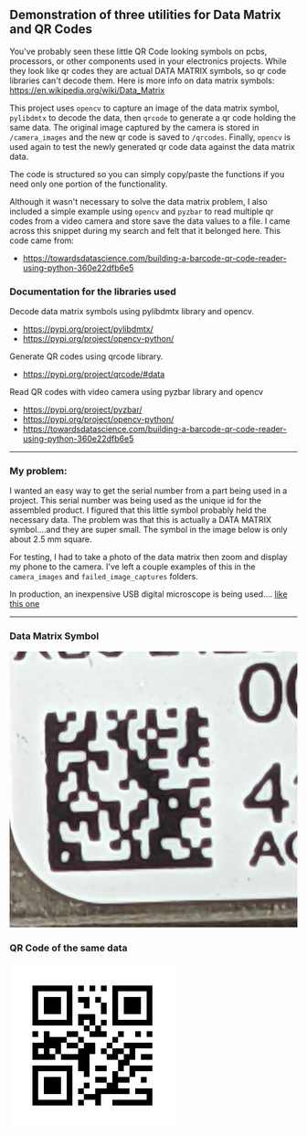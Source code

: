 ## Demonstration of three utilities for Data Matrix and QR Codes

You've probably seen these little QR Code looking symbols on pcbs, processors, or other components used in
your electronics projects. While they look like qr codes they are actual DATA MATRIX symbols, so qr code libraries
can't decode them. Here is more info on data matrix symbols: https://en.wikipedia.org/wiki/Data_Matrix

This project uses `opencv` to capture an image of the data matrix symbol, `pylibdmtx` to decode the data, then `qrcode`
to generate a qr code holding the same data. The original image captured by the camera is stored in `/camera_images`
and the new qr code is saved to `/qrcodes`. Finally, `opencv` is used again to test the newly generated qr code
data against the data matrix data.

The code is structured so you can simply copy/paste the functions if you need only one portion of the functionality.

Although it wasn't necessary to solve the data matrix problem, I also included a simple example
using `opencv` and `pyzbar` to read multiple qr codes from a video camera and store save the data values to a file.
I came across this snippet during my search and felt that it belonged here. This code came from:

- https://towardsdatascience.com/building-a-barcode-qr-code-reader-using-python-360e22dfb6e5

### Documentation for the libraries used

Decode data matrix symbols using pylibdmtx library and opencv.

- https://pypi.org/project/pylibdmtx/
- https://pypi.org/project/opencv-python/

Generate QR codes using qrcode library.

- https://pypi.org/project/qrcode/#data

Read QR codes with video camera using pyzbar library and opencv

- https://pypi.org/project/pyzbar/
- https://pypi.org/project/opencv-python/
- https://towardsdatascience.com/building-a-barcode-qr-code-reader-using-python-360e22dfb6e5

---

### My problem:

I wanted an easy way to get the serial number from a part being used in a project. This serial number was being used
as the unique id for the assembled product. I figured that this little symbol probably held the necessary data.
The problem was that this is actually a DATA MATRIX symbol....and they are super small. The symbol in the image below
is only about 2.5 mm square.

For testing, I had to take a photo of the data matrix then zoom and display my phone to the camera. I've left a couple 
examples of this in the `camera_images` and `failed_image_captures` folders.

In production, an inexpensive USB digital microscope is being used....
[like this one](https://www.amazon.com/Microscope-ANNLOV-Electronic-Magnification-Adjustable/dp/B084HJ44J5/ref=sr_1_14?crid=2A1MVESL0BR51&keywords=coin+inspection+camera&qid=1637548136&qsid=137-0052057-0876551&sprefix=coin+ins%2Caps%2C224&sr=8-14&sres=B08CZCH2PP%2CB0928Q3T42%2CB081J3LN61%2CB07TV2BFVR%2CB07C9C6P5D%2CB0819Q2YLK%2CB08PTVBGBQ%2CB01MYTHWK4%2CB081RFWHTJ%2CB084HJ44J5%2CB08NJ8627V%2CB071HYRPND%2CB08DR573QL%2CB08MPXNW76%2CB09HX29ZKG%2CB07PN9N21Z&srpt=MICROSCOPES)

---

### Data Matrix Symbol

![test_dm-2.png](./assets/readme-1637545670472.png)

### QR Code of the same data

![QR Code](./assets/readme-1637547881209.png)
